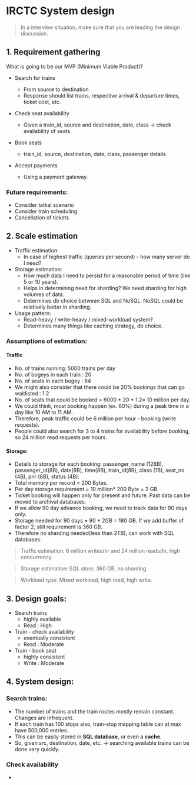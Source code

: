 # IRCTC System design

> In a interview situation, make sure that you are leading the design discussion.

## 1. Requirement gathering
What is going to be our MVP (Minimum Viable Product)?

- Search for trains 
  - From source to destination
  - Response should list trains, respective arrival & departure times, ticket cost, etc.

- Check seat availability
  - Given a train_id, source and destination, date, class -> check availability of seats.

- Book seats
  - train_id, source, destination, date, class, passenger details

- Accept payments
  - Using a payment gateway.

### Future requirements:
- Consider tatkal scenario
- Consider train scheduling
- Cancellation of tickets

## 2. Scale estimation
- Traffic estimation: 
    - In case of highest traffic (queries per second) - how many server do I need?
- Storage estimation: 
    - How much data I need to persist for a reasonable period of time (like 5 or 10 years).
    - Helps in determining need for sharding? We need sharding for high volumes of data.
    - Determines db choice between SQL and NoSQL. NoSQL could be relatively better in sharding.
- Usage pattern: 
    - Read-heavy / write-heavy / mixed-workload system?
    - Determines many things like caching strategy, db choice.

### Assumptions of estimation: 
#### Traffic
- No. of trains running: 5000 trains per day
- No. of bogeys in each train : 20
- No. of seats in each bogey : 84
- We might also consider that there could be 20% bookings that can go waitlisted : 1.2
- No. of seats that could be booked = 6000 * 20 * 1.2= 10 million per day. 
- We could think, most booking happen (ex. 60%) during a peak time in a day like 10 AM to 11 AM. 
- Therefore, peak traffic could be 6 million per hour - booking (write requests).
- People could also search for 3 to 4 trains for availability before booking, so 24 million read requests per hours. 

#### Storage:
- Details to storage for each booking: passenger_name (128B), passenger_id(8B), date(8B), time(8B), train_id(8B), class (1B), seat_no (4B), pnr (8B), status (4B). 
- Total memory per record = 200 Bytes.
- Per day storage requirement = 10 million* 200 Byte = 2 GB.
- Ticket booking will happen only for present and future. Past data can be moved to archival databases.
- If we allow 90 day advance booking, we need to track data for 90 days only. 
- Storage needed for 90 days = 90 * 2GB = 180 GB. If we add buffer of factor 2, still requirement is 360 GB. 
- Therefore no sharding needed(less than 2TB), can work with SQL databases.


> Traffic estimation: 6 million writes/hr and 24 million reads/hr, high concurrency.

> Storage estimation: SQL store, 360 GB, no sharding.

> Workload type: Mixed workload, high read, high write.

## 3. Design goals:
- Search trains
    - highly available
    - Read : High
- Train - check availability
    - eventually consistent
    - Read : Moderate
- Train - book seat
    - highly consistent
    - Write : Moderate

## 4. System design:
### Search trains:
- The number of trains and the train routes mostly remain constant. Changes are infrequent. 
- If each train has 100 stops also, train-stop mapping table can at max have 500,000 entries. 
- This can be easily stored in __SQL database__, or even a __cache__. 
- So, given src, destination, date, etc. -> searching available trains can be done very quickly.

### Check availability
- 

